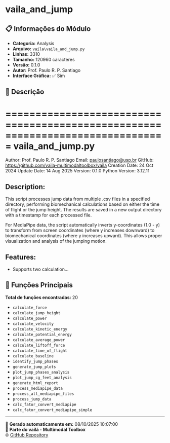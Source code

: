 # vaila_and_jump

## 📋 Informações do Módulo

- **Categoria:** Analysis
- **Arquivo:** `vaila\vaila_and_jump.py`
- **Linhas:** 3310
- **Tamanho:** 120960 caracteres
- **Versão:** 0.1.0
- **Autor:** Prof. Paulo R. P. Santiago
- **Interface Gráfica:** ✅ Sim

## 📖 Descrição


===============================================================================
vaila_and_jump.py
===============================================================================
Author: Prof. Paulo R. P. Santiago
Email: paulosantiago@usp.br
GitHub: https://github.com/vaila-multimodaltoolbox/vaila
Creation Date: 24 Oct 2024
Update Date: 14 Aug 2025
Version: 0.1.0
Python Version: 3.12.11

Description:
------------
This script processes jump data from multiple .csv files in a specified directory,
performing biomechanical calculations based on either the time of flight or the
jump height. The results are saved in a new output directory with a timestamp
for each processed file.

For MediaPipe data, the script automatically inverts y-coordinates (1.0 - y) to
transform from screen coordinates (where y increases downward) to biomechanical
coordinates (where y increases upward). This allows proper visualization and
analysis of the jumping motion.

Features:
---------
- Supports two calculation...

## 🔧 Funções Principais

**Total de funções encontradas:** 20

- `calculate_force`
- `calculate_jump_height`
- `calculate_power`
- `calculate_velocity`
- `calculate_kinetic_energy`
- `calculate_potential_energy`
- `calculate_average_power`
- `calculate_liftoff_force`
- `calculate_time_of_flight`
- `calculate_baseline`
- `identify_jump_phases`
- `generate_jump_plots`
- `plot_jump_phases_analysis`
- `plot_jump_cg_feet_analysis`
- `generate_html_report`
- `process_mediapipe_data`
- `process_all_mediapipe_files`
- `process_jump_data`
- `calc_fator_convert_mediapipe`
- `calc_fator_convert_mediapipe_simple`




---

📅 **Gerado automaticamente em:** 08/10/2025 10:07:00  
🔗 **Parte do vailá - Multimodal Toolbox**  
🌐 [GitHub Repository](https://github.com/vaila-multimodaltoolbox/vaila)
